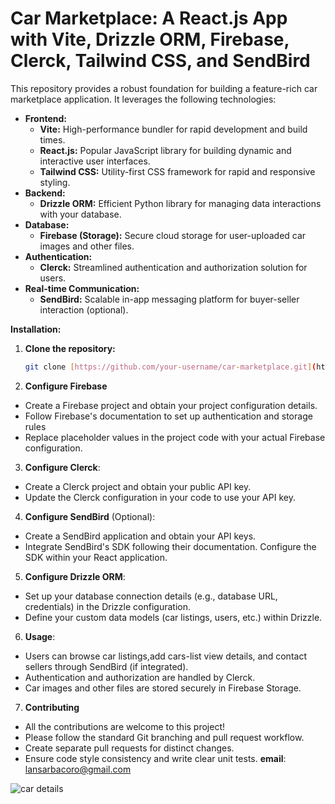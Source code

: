 # Car Marketplace: A React.js App with Vite, Drizzle ORM, Firebase, Clerck, Tailwind CSS, and SendBird

This repository provides a robust foundation for building a feature-rich car marketplace application. It leverages the following technologies:

- **Frontend:**
    - **Vite:** High-performance bundler for rapid development and build times.
    - **React.js:** Popular JavaScript library for building dynamic and interactive user interfaces.
    - **Tailwind CSS:** Utility-first CSS framework for rapid and responsive styling.
- **Backend:**
    - **Drizzle ORM:** Efficient Python library for managing data interactions with your database.
- **Database:**
    - **Firebase (Storage):** Secure cloud storage for user-uploaded car images and other files.
- **Authentication:**
    - **Clerck:** Streamlined authentication and authorization solution for users.
- **Real-time Communication:**
    - **SendBird:** Scalable in-app messaging platform for buyer-seller interaction (optional).

**Installation:**

1. **Clone the repository:**

   ```bash
   git clone [https://github.com/your-username/car-marketplace.git](https://github.com/your-username/car-marketplace.git)
2. **Configure Firebase**
- Create a Firebase project and obtain your project configuration details.
- Follow Firebase's documentation to set up authentication and storage rules
- Replace placeholder values in the project code with your actual Firebase configuration.

3. **Configure Clerck**:
- Create a Clerck project and obtain your public API key.
- Update the Clerck configuration in your code to use your API key.
4. **Configure SendBird** (Optional):
- Create a SendBird application and obtain your API keys.
- Integrate SendBird's SDK following their documentation. Configure the SDK within your React application.
5. **Configure Drizzle ORM**:

- Set up your database connection details (e.g., database URL, credentials) in the Drizzle configuration.
- Define your custom data models (car listings, users, etc.) within Drizzle.

6. **Usage**:
- Users can browse car listings,add cars-list view details, and contact sellers through SendBird (if integrated).
- Authentication and authorization are handled by Clerck.
- Car images and other files are stored securely in Firebase Storage.

7. **Contributing**

- All the  contributions are welcome to this project!
- Please follow the standard Git branching and pull request workflow.
- Create separate pull requests for distinct changes.
- Ensure code style consistency and write clear unit tests.
**email**: lansarbacoro@gmail.com

![car details](image.png)


